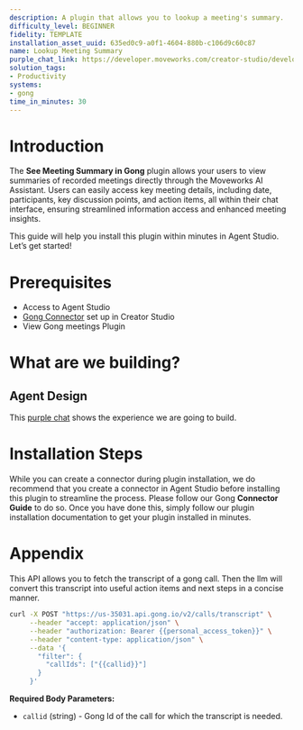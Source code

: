 ```yaml
---
description: A plugin that allows you to lookup a meeting's summary.
difficulty_level: BEGINNER
fidelity: TEMPLATE
installation_asset_uuid: 635ed0c9-a0f1-4604-880b-c106d9c60c87
name: Lookup Meeting Summary
purple_chat_link: https://developer.moveworks.com/creator-studio/developer-tools/purple-chat?conversation=%7B%22startTimestamp%22%3A%2211%3A43%2BAM%22%2C%22messages%22%3A%5B%7B%22parts%22%3A%5B%7B%22richText%22%3A%22I+want+a+recap+of+my+meetings+last+week.%22%7D%5D%2C%22role%22%3A%22user%22%7D%2C%7B%22parts%22%3A%5B%7B%22richText%22%3A%22Hello%21+Here+are+your+recorded+Gong+meetings%3A%22%7D%2C%7B%22richText%22%3A%22%3Col%3E%5Cn++%3Cli%3ETeam+Sync+-+%5BOct+25%2C+2023%2C+10%3A00+AM%5D%3C%2Fli%3E%5Cn++%3Cli%3EClient+Update+-+%5BOct+24%2C+2023%2C+2%3A00+PM%5D%3C%2Fli%3E%5Cn++%3Cli%3EProject+Kickoff+-+%5BOct+23%2C+2023%2C+3%3A00+PM%5D%3C%2Fli%3E%5Cn%3C%2Fol%3E%5CnPlease+type+the+number+of+the+meeting+you%27d+like+to+get+the+summary+for.%22%7D%5D%2C%22role%22%3A%22assistant%22%7D%2C%7B%22parts%22%3A%5B%7B%22richText%22%3A%22%3Ccode%3E1%3C%2Fcode%3E%22%7D%5D%2C%22role%22%3A%22user%22%7D%2C%7B%22parts%22%3A%5B%7B%22richText%22%3A%22You+selected%3A+%3Cb%3ETeam+Sync%3C%2Fb%3E+-+%5BOct+25%2C+2023%2C+10%3A00+AM%5D+Is+this+correct%3F+%28yes%2Fno%29%22%7D%5D%2C%22role%22%3A%22assistant%22%7D%2C%7B%22parts%22%3A%5B%7B%22richText%22%3A%22%3Ccode%3Eyes%3C%2Fcode%3E%22%7D%5D%2C%22role%22%3A%22user%22%7D%2C%7B%22parts%22%3A%5B%7B%22richText%22%3A%22Great%21+Here+is+the+summary+for+the+%3Cb%3ETeam+Sync%3C%2Fb%3E+meeting%3A%22%7D%2C%7B%22richText%22%3A%22%3Cp%3E%3Cb%3EMeeting+Summary%3A%3C%2Fb%3E%3C%2Fp%3E%5Cn%3Cul%3E%5Cn++%3Cli%3E%3Cb%3EDate+and+Time%3A%3C%2Fb%3E+Oct+25%2C+2023%2C+10%3A00+AM%3C%2Fli%3E%5Cn++%3Cli%3E%3Cb%3EParticipants%3A%3C%2Fb%3E+John%2C+Sara%2C+Amanda%2C+Michael%3C%2Fli%3E%5Cn++%3Cli%3E%3Cb%3EKey+Points+Discussed%3A%3C%2Fb%3E%3Cbr%3E%5Cn++++%3Col%3E%5Cn++++++%3Cli%3EProject+timeline+and+milestone+updates.%3C%2Fli%3E%5Cn++++++%3Cli%3EBudget+proposal+and+allocation+for+the+next+quarter.%3C%2Fli%3E%5Cn++++++%3Cli%3EIdentified+risks+and+mitigation+strategies.%3C%2Fli%3E%5Cn++++++%3Cli%3ERoles+and+responsibilities+for+the+upcoming+sprint.%3C%2Fli%3E%5Cn++++%3C%2Fol%3E%5Cn++%3C%2Fli%3E%5Cn++%3Cli%3E%3Cb%3EAction+Items%3A%3C%2Fb%3E%3Cbr%3E%5Cn++++%3Col%3E%5Cn++++++%3Cli%3EJohn+to+finalize+the+budget+proposal+by+Oct+28%2C+2023.%3C%2Fli%3E%5Cn++++++%3Cli%3ESara+to+prepare+the+draft+presentation+by+Oct+29%2C+2023.%3C%2Fli%3E%5Cn++++++%3Cli%3EAmanda+to+schedule+the+follow-up+meeting+by+Oct+30%2C+2023.%3C%2Fli%3E%5Cn++++%3C%2Fol%3E%5Cn++%3C%2Fli%3E%5Cn%3C%2Ful%3E%22%7D%5D%2C%22role%22%3A%22assistant%22%7D%5D%7D
solution_tags:
- Productivity
systems:
- gong
time_in_minutes: 30
---
```


# Introduction

The **See Meeting Summary in Gong** plugin allows your users to view summaries of recorded meetings directly through the Moveworks AI Assistant. Users can easily access key meeting details, including date, participants, key discussion points, and action items, all within their chat interface, ensuring streamlined information access and enhanced meeting insights.

This guide will help you install this plugin within minutes in Agent Studio. Let’s get started!

# Prerequisites

- Access to Agent Studio
- [Gong Connector](https://developer.moveworks.com/creator-studio/resources/connector?id=gong) set up in Creator Studio
- View Gong meetings Plugin

# What are we building?

## Agent Design

This [purple chat](https://developer.moveworks.com/creator-studio/developer-tools/purple-chat?conversation=%7B%22startTimestamp%22%3A%2211%3A43+AM%22%2C%22messages%22%3A%5B%7B%22parts%22%3A%5B%7B%22richText%22%3A%22I+want+to+create+a+new+task+and+assign+it+to+a+user.%22%7D%5D%2C%22role%22%3A%22user%22%7D%2C%7B%22parts%22%3A%5B%7B%22richText%22%3A%22Okay%2C+I+can+help+with+that.+Let%27s+gather+some+details.%5Cn%5CnWho+should+I+assign+the+task+to%3F%22%7D%5D%2C%22role%22%3A%22assistant%22%7D%2C%7B%22parts%22%3A%5B%7B%22richText%22%3A%22John+Doe%22%7D%5D%2C%22role%22%3A%22user%22%7D%2C%7B%22parts%22%3A%5B%7B%22reasoningSteps%22%3A%5B%7B%22richText%22%3A%22Searching+for+user+%5C%22John+Doe%5C%22+in+the+system...%22%2C%22status%22%3A%22pending%22%7D%2C%7B%22richText%22%3A%22Found+2+possible+matches.%22%2C%22status%22%3A%22success%22%7D%5D%7D%2C%7B%22richText%22%3A%22I+found+a+couple+of+matches+for+%5C%22John+Doe.%5C%22%22%7D%2C%7B%22buttons%22%3A%5B%7B%22buttonText%22%3A%22John+Doe+%28john.doe%40example.com%29%22%2C%22style%22%3A%22outlined%22%7D%2C%7B%22buttonText%22%3A%22John+Doe+%28john.d%40example.com%29%22%2C%22style%22%3A%22outlined%22%7D%5D%7D%5D%2C%22role%22%3A%22assistant%22%7D%2C%7B%22parts%22%3A%5B%7B%22richText%22%3A%22John+Doe+%28john.doe%40example.com%29%22%7D%5D%2C%22role%22%3A%22user%22%7D%2C%7B%22parts%22%3A%5B%7B%22richText%22%3A%22Got+it.+Which+project+should+this+task+be+associated+with%3F%22%7D%5D%2C%22role%22%3A%22assistant%22%7D%2C%7B%22parts%22%3A%5B%7B%22richText%22%3A%22Project+Evergreen%22%7D%5D%2C%22role%22%3A%22user%22%7D%2C%7B%22parts%22%3A%5B%7B%22richText%22%3A%22Okay.+What+should+the+task+name+be%3F%22%7D%5D%2C%22role%22%3A%22assistant%22%7D%2C%7B%22parts%22%3A%5B%7B%22richText%22%3A%22Design+new+homepage%22%7D%5D%2C%22role%22%3A%22user%22%7D%2C%7B%22parts%22%3A%5B%7B%22richText%22%3A%22And+when+should+this+task+be+due%3F%22%7D%5D%2C%22role%22%3A%22assistant%22%7D%2C%7B%22parts%22%3A%5B%7B%22richText%22%3A%22Next+Friday%22%7D%5D%2C%22role%22%3A%22user%22%7D%2C%7B%22parts%22%3A%5B%7B%22richText%22%3A%22%3Cp%3EOkay%2C+I+have+the+following+details%3A%3C%2Fp%3E%5Cn%3Cp%3E%3Cstrong%3EAssignee%3C%2Fstrong%3E%3AJohn+Doe+%28john.doe%40example.com%29%26nbsp%3B%3C%2Fp%3E%5Cn%3Cp%3E%3Cstrong%3EProject%3C%2Fstrong%3E%3A+Project+Evergreen%26nbsp%3B%3C%2Fp%3E%5Cn%3Cp%3E%3Cstrong%3ETask+Name%3C%2Fstrong%3E%3A+Design+new+homepage%26nbsp%3B%3C%2Fp%3E%5Cn%3Cp%3E%3Cstrong%3EDue+Date%3C%2Fstrong%3E%3ANext+Friday%26nbsp%3B%3C%2Fp%3E%5Cn%3Cp%3ECreate+the+task%3F%3C%2Fp%3E%22%7D%2C%7B%22buttons%22%3A%5B%7B%22buttonText%22%3A%22Create+Task%22%2C%22style%22%3A%22filled%22%7D%2C%7B%22buttonText%22%3A%22Edit+Details%22%2C%22style%22%3A%22outlined%22%7D%2C%7B%22buttonText%22%3A%22Cancel%22%2C%22style%22%3A%22outlined%22%7D%5D%7D%5D%2C%22role%22%3A%22assistant%22%7D%2C%7B%22parts%22%3A%5B%7B%22richText%22%3A%22Create+Task%22%7D%5D%2C%22role%22%3A%22user%22%7D%2C%7B%22parts%22%3A%5B%7B%22richText%22%3A%22OK.+I%27ve+created+the+task.%22%7D%2C%7B%22citations%22%3A%5B%7B%22citationTitle%22%3A%22Design+new+homepage%22%2C%22connectorName%22%3A%22asana%22%7D%5D%7D%5D%2C%22role%22%3A%22assistant%22%7D%5D%7D) shows the experience we are going to build.

# Installation Steps

While you can create a connector during plugin installation, we do recommend that you create a connector in Agent Studio before installing this plugin to streamline the process. Please follow our Gong **Connector Guide** to do so. Once you have done this, simply follow our plugin installation documentation to get your plugin installed in minutes.

# Appendix

This API allows you to fetch the transcript of a gong call. Then the llm will convert this transcript into useful action items and next steps in a concise manner.

```bash
curl -X POST "https://us-35031.api.gong.io/v2/calls/transcript" \
     --header "accept: application/json" \
     --header "authorization: Bearer {{personal_access_token}}" \
     --header "content-type: application/json" \
     --data '{
       "filter": {
         "callIds": ["{{callid}}"]
       }
     }'
```

**Required Body Parameters:**

- `callid` (string) - Gong Id of the call for which the transcript is needed.